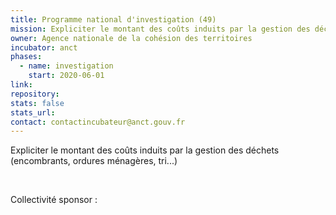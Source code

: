 ```yaml
---
title: Programme national d'investigation (49)
mission: Expliciter le montant des coûts induits par la gestion des déchets
owner: Agence nationale de la cohésion des territoires
incubator: anct
phases:
  - name: investigation
    start: 2020-06-01
link: 
repository: 
stats: false
stats_url: 
contact: contactincubateur@anct.gouv.fr
---
```

<p>Expliciter le montant des coûts induits par la gestion des déchets (encombrants, ordures ménagères, tri...)</p>
<p> </p>
Collectivité sponsor : 
